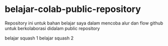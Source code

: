 # belajar-colab-public-repository
Repository ini untuk bahan belajar saya dalam mencoba alur dan flow github untuk berkolaborasi didalam public repository

belajar squash 1
belajar squash 2
